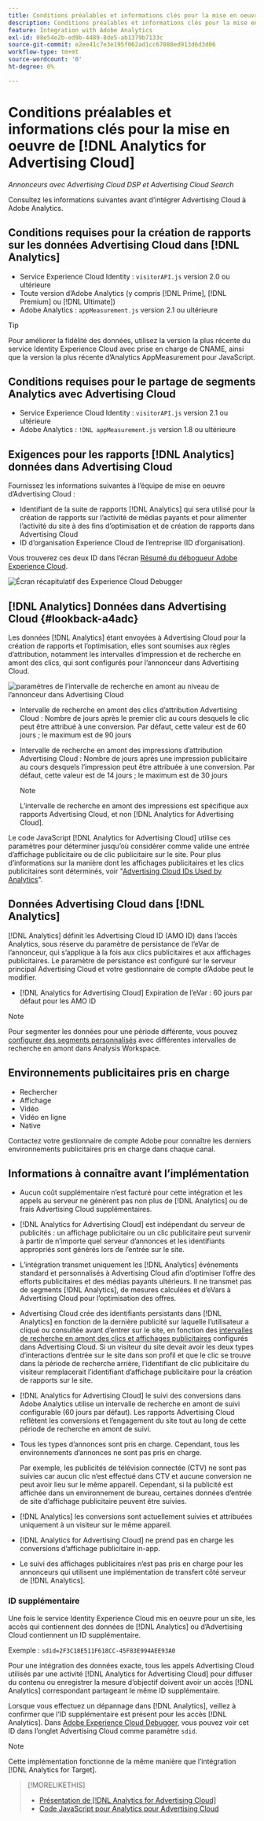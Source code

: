 ```yaml
---
title: Conditions préalables et informations clés pour la mise en oeuvre de  [!DNL Analytics for Advertising Cloud]
description: Conditions préalables et informations clés pour la mise en oeuvre de  [!DNL Analytics for Advertising Cloud]
feature: Integration with Adobe Analytics
exl-id: 08e54e2b-ed9b-4489-8de5-ab1379b7133c
source-git-commit: e2ee41c7e3e195f062ad1cc67080ed913d6d3d06
workflow-type: tm+mt
source-wordcount: '0'
ht-degree: 0%

---
```


# Conditions préalables et informations clés pour la mise en oeuvre de [!DNL Analytics for Advertising Cloud]

*Annonceurs avec Advertising Cloud DSP et Advertising Cloud Search*

Consultez les informations suivantes avant d’intégrer Advertising Cloud à Adobe Analytics.

## Conditions requises pour la création de rapports sur les données Advertising Cloud dans [!DNL Analytics]

* Service Experience Cloud Identity : `visitorAPI.js` version 2.0 ou ultérieure
* Toute version d’Adobe Analytics (y compris [!DNL Prime], [!DNL Premium] ou [!DNL Ultimate])
* Adobe Analytics : `appMeasurement.js` version 2.1 ou ultérieure

>[!TIP]
>
>Pour améliorer la fidélité des données, utilisez la version la plus récente du service Identity Experience Cloud avec prise en charge de CNAME, ainsi que la version la plus récente d’Analytics AppMeasurement pour JavaScript.

## Conditions requises pour le partage de segments Analytics avec Advertising Cloud

* Service Experience Cloud Identity : `visitorAPI.js` version 2.1 ou ultérieure
* Adobe Analytics : `!DNL appMeasurement.js` version 1.8 ou ultérieure

## Exigences pour les rapports [!DNL Analytics] données dans Advertising Cloud

Fournissez les informations suivantes à l’équipe de mise en oeuvre d’Advertising Cloud :

* Identifiant de la suite de rapports [!DNL Analytics] qui sera utilisé pour la création de rapports sur l’activité de médias payants et pour alimenter l’activité du site à des fins d’optimisation et de création de rapports dans Advertising Cloud
* ID d’organisation Experience Cloud de l’entreprise (ID d’organisation).

Vous trouverez ces deux ID dans l’écran [Résumé du débogueur Adobe Experience Cloud](https://experienceleague.adobe.com/docs/debugger/using/run-debugger.html).

![Écran récapitulatif des Experience Cloud Debugger](/help/integrations/assets/a4adc-debugger-summary.png)

## [!DNL Analytics] Données dans Advertising Cloud {#lookback-a4adc}

Les données [!DNL Analytics] étant envoyées à Advertising Cloud pour la création de rapports et l’optimisation, elles sont soumises aux règles d’attribution, notamment les intervalles d’impression et de recherche en amont des clics, qui sont configurés pour l’annonceur dans Advertising Cloud.

![paramètres de l’intervalle de recherche en amont au niveau de l’annonceur dans Advertising Cloud](/help/integrations/assets/a4adc-lookbacks.png)

* Intervalle de recherche en amont des clics d’attribution Advertising Cloud : Nombre de jours après le premier clic au cours desquels le clic peut être attribué à une conversion. Par défaut, cette valeur est de 60 jours ; le maximum est de 90 jours
* Intervalle de recherche en amont des impressions d’attribution Advertising Cloud : Nombre de jours après une impression publicitaire au cours desquels l’impression peut être attribuée à une conversion. Par défaut, cette valeur est de 14 jours ; le maximum est de 30 jours

   >[!NOTE]
   >
   > L’intervalle de recherche en amont des impressions est spécifique aux rapports Advertising Cloud, et non [!DNL Analytics for Advertising Cloud].

Le code JavaScript [!DNL Analytics for Advertising Cloud] utilise ces paramètres pour déterminer jusqu’où considérer comme valide une entrée d’affichage publicitaire ou de clic publicitaire sur le site. Pour plus d’informations sur la manière dont les affichages publicitaires et les clics publicitaires sont déterminés, voir &quot;[Advertising Cloud IDs Used by Analytics](ids.md)&quot;.

## Données Advertising Cloud dans [!DNL Analytics]

[!DNL Analytics] définit les Advertising Cloud ID (AMO ID) dans l’accès Analytics, sous réserve du paramètre de persistance de l’eVar de l’annonceur, qui s’applique à la fois aux clics publicitaires et aux affichages publicitaires. Le paramètre de persistance est configuré sur le serveur principal Advertising Cloud et votre gestionnaire de compte d’Adobe peut le modifier.

* [!DNL Analytics for Advertising Cloud] Expiration de l’eVar : 60 jours par défaut pour les AMO ID

>[!NOTE]
>
>Pour segmenter les données pour une période différente, vous pouvez [configurer des segments personnalisés](https://experienceleague.adobe.com/docs/analytics/components/segmentation/segmentation-workflow/seg-build.html) avec différentes intervalles de recherche en amont dans Analysis Workspace.

## Environnements publicitaires pris en charge

* Rechercher
* Affichage
* Vidéo
* Vidéo en ligne
* Native

Contactez votre gestionnaire de compte Adobe pour connaître les derniers environnements publicitaires pris en charge dans chaque canal.

## Informations à connaître avant l’implémentation

* Aucun coût supplémentaire n’est facturé pour cette intégration et les appels au serveur ne génèrent pas non plus de [!DNL Analytics] ou de frais Advertising Cloud supplémentaires.

* [!DNL Analytics for Advertising Cloud] est indépendant du serveur de publicités : un affichage publicitaire ou un clic publicitaire peut survenir à partir de n’importe quel serveur d’annonces et les identifiants appropriés sont générés lors de l’entrée sur le site.

* L’intégration transmet uniquement les [!DNL Analytics] événements standard et personnalisés à Advertising Cloud afin d’optimiser l’offre des efforts publicitaires et des médias payants ultérieurs. Il ne transmet pas de segments [!DNL Analytics], de mesures calculées et d’eVars à Advertising Cloud pour l’optimisation des offres.

* Advertising Cloud crée des identifiants persistants dans [!DNL Analytics] en fonction de la dernière publicité sur laquelle l’utilisateur a cliqué ou consultée avant d’entrer sur le site, en fonction des [intervalles de recherche en amont des clics et affichages publicitaires](#lookback-a4adc) configurés dans Advertising Cloud. Si un visiteur du site devait avoir les deux types d’interactions d’entrée sur le site dans son profil et que le clic se trouve dans la période de recherche arrière, l’identifiant de clic publicitaire du visiteur remplacerait l’identifiant d’affichage publicitaire pour la création de rapports sur le site.

* [!DNL Analytics for Advertising Cloud] le suivi des conversions dans Adobe Analytics utilise un intervalle de recherche en amont de suivi configurable (60 jours par défaut). Les rapports Advertising Cloud reflètent les conversions et l’engagement du site tout au long de cette période de recherche en amont de suivi.

* Tous les types d’annonces sont pris en charge. Cependant, tous les environnements d’annonces ne sont pas pris en charge.

   Par exemple, les publicités de télévision connectée (CTV) ne sont pas suivies car aucun clic n’est effectué dans CTV et aucune conversion ne peut avoir lieu sur le même appareil. Cependant, si la publicité est affichée dans un environnement de bureau, certaines données d’entrée de site d’affichage publicitaire peuvent être suivies.

* [!DNL Analytics] les conversions sont actuellement suivies et attribuées uniquement à un visiteur sur le même appareil.

* [!DNL Analytics for Advertising Cloud] ne prend pas en charge les conversions d’affichage publicitaire in-app.

* Le suivi des affichages publicitaires n’est pas pris en charge pour les annonceurs qui utilisent une implémentation de transfert côté serveur de [!DNL Analytics].

### ID supplémentaire

Une fois le service Identity Experience Cloud mis en oeuvre pour un site, les accès qui contiennent des données de [!DNL Analytics] ou d’Advertising Cloud contiennent un ID supplémentaire.

Exemple : `sdid=2F3C18E511F618CC-45F83E994AEE93A0`

Pour une intégration des données exacte, tous les appels Advertising Cloud utilisés par une activité [!DNL Analytics for Advertising Cloud] pour diffuser du contenu ou enregistrer la mesure d’objectif doivent avoir un accès [!DNL Analytics] correspondant partageant le même ID supplémentaire.

Lorsque vous effectuez un dépannage dans [!DNL Analytics], veillez à confirmer que l’ID supplémentaire est présent pour les accès [!DNL Analytics]. Dans [Adobe Experience Cloud Debugger](https://experienceleague.adobe.com/docs/debugger/using/experience-cloud-debugger.html), vous pouvez voir cet ID dans l’onglet Advertising Cloud comme paramètre `sdid`.

>[!NOTE]
>
> Cette implémentation fonctionne de la même manière que l’intégration [!DNL Analytics for Target].

>[!MORELIKETHIS]
>
>* [Présentation de [!DNL Analytics for Advertising Cloud]](overview.md)
>* [Code JavaScript pour Analytics pour Advertising Cloud](/help/integrations/analytics/javascript.md)

